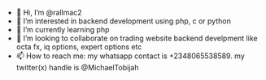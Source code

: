 - 👋 Hi, I’m @rallmac2
- 👀 I’m interested in backend development using php, c or python
- 🌱 I’m currently learning php
- 💞️ I’m looking to collaborate on trading website backend develpment like octa fx, iq options, expert options etc
- 📫 How to reach me: my whatsapp contact is +2348065538589. my twitter(x) handle is @MichaelTobijah

<!---
rallmac2/rallmac2 is a ✨ special ✨ repository because its `README.md` (this file) appears on your GitHub profile.
You can click the Preview link to take a look at your changes.
--->
